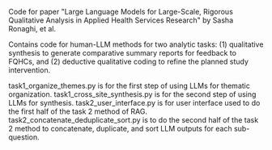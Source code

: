 Code for paper "Large Language Models for Large-Scale, Rigorous Qualitative Analysis in Applied Health Services Research" by Sasha Ronaghi, et al. 

Contains code for human-LLM methods for two analytic tasks: (1) qualitative synthesis to generate comparative summary reports for feedback to FQHCs, and (2) deductive qualitative coding to refine the planned study intervention.

task1_organize_themes.py is for the first step of using LLMs for thematic organization. 
task1_cross_site_synthesis.py is for the second step of using LLMs for synthesis. 
task2_user_interface.py is for user interface used to do the first half of the task 2 method of RAG. 
task2_concatenate_deduplicate_sort.py is to do the second half of the task 2 method to concatenate, duplicate, and sort LLM outputs for each sub-question. 

